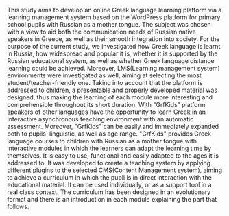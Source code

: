 This study aims to develop an online Greek language learning platform via a learning management system based on the WordPress platform for primary school pupils with Russian as a mother tongue. The subject was chosen with a view to aid both the communication needs of Russian native speakers in Greece, as well as their smooth integration into society. For the purpose of the current study, we investigated how Greek language is learnt in Russia, how widespread and popular it is, whether it is supported by the Russian educational system, as well as whether Greek language distance learning could be achieved. Moreover, LMS(Learning management system) environments were investigated as well, aiming at selecting the most student/teacher-friendly one. Taking into account that the platform is addressed to children, a presentable and properly developed material was designed, thus making the learning of each module more interesting and comprehensible throughout its short duration. With "GrfKids" platform speakers of other languages have the opportunity to learn Greek in an interactive asynchronous teaching environment with an automatic assessment. Moreover, "GrfKids" can be easily and immediately expanded both to pupils` linguistic, as well as age range. "GrfKids" provides Greek language courses to children with Russian as a mother tongue with interactive modules in which the learners can adapt the learning time by themselves. It is easy to use, functional and easily adapted to the ages it is addressed to. It was developed to create a teaching system by applying different plugins to the selected CMS(Content Management system), aiming to achieve a curriculum in which the pupil is in direct interaction with the educational material. It can be used individually, or as a support tool in a real class context. The curriculum has been designed in an evolutionary format and there is an introduction in each module explaining the part that follows.
